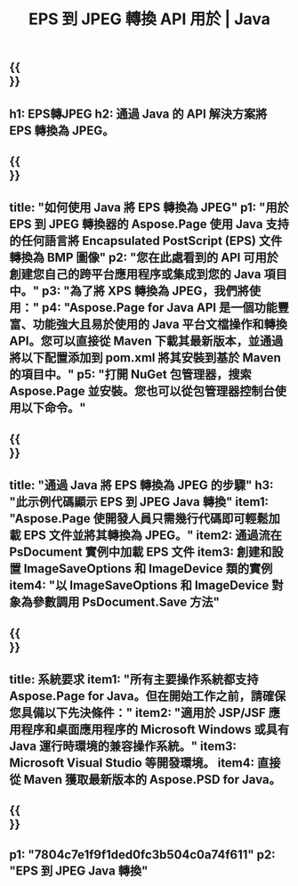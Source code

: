 ﻿---
translation: true
template: /_templates/_conversion-child-java.md
title: EPS 到 JPEG 轉換 API 用於 | Java
url: /java/conversion/eps-to-jpeg/
description: EPS 格式到 JPEG 文件的示例 Java 轉換代碼。使用此示例代碼在任何基於 Web 或桌面 Java 的應用程序中將 EPS 轉換為 JPEG。
informat: EPS
outformat: JPEG
otherformats: XPS PS
---

{{<section banner>}}
---
h1: EPS轉JPEG
h2: 通過 Java 的 API 解決方案將 EPS 轉換為 JPEG。
---

{{<section overview>}}
---
title: "如何使用 Java 將 EPS 轉換為 JPEG"
p1: "用於 EPS 到 JPEG 轉換器的 Aspose.Page 使用 Java 支持的任何語言將 Encapsulated PostScript (EPS) 文件轉換為 BMP 圖像"
p2: "您在此處看到的 API 可用於創建您自己的跨平台應用程序或集成到您的 Java 項目中。"
p3: "為了將 XPS 轉換為 JPEG，我們將使用："
p4: "Aspose.Page for Java API 是一個功能豐富、功能強大且易於使用的 Java 平台文檔操作和轉換 API。您可以直接從 Maven 下載其最新版本，並通過將以下配置添加到 pom.xml 將其安裝到基於 Maven 的項目中。"
p5: "打開 NuGet 包管理器，搜索 Aspose.Page 並安裝。您也可以從包管理器控制台使用以下命令。"
---

{{<section feature1>}}
---
title: "通過 Java 將 EPS 轉換為 JPEG 的步驟"
h3: "此示例代碼顯示 EPS 到 JPEG Java 轉換"
item1: "Aspose.Page 使開發人員只需幾行代碼即可輕鬆加載 EPS 文件並將其轉換為 JPEG。"
item2: 通過流在 PsDocument 實例中加載 EPS 文件
item3: 創建和設置 ImageSaveOptions 和 ImageDevice 類的實例
item4: "以 ImageSaveOptions 和 ImageDevice 對象為參數調用 PsDocument.Save 方法"
---

{{<section feature2>}}
---
title: 系統要求
item1: "所有主要操作系統都支持 Aspose.Page for Java。但在開始工作之前，請確保您具備以下先決條件："
item2: "適用於 JSP/JSF 應用程序和桌面應用程序的 Microsoft Windows 或具有 Java 運行時環境的兼容操作系統。"
item3: Microsoft Visual Studio 等開發環境。
item4: 直接從 Maven 獲取最新版本的 Aspose.PSD for Java。
---

{{<section gist>}}
---
p1: "7804c7e1f9f1ded0fc3b504c0a74f611"
p2: "EPS 到 JPEG Java 轉換"
---

